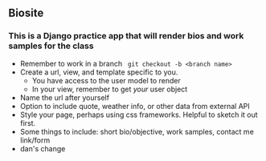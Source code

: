 ## Biosite 

### This is a Django practice app that will render bios and work samples for the class


- Remember to work in a branch
    ` git checkout -b <branch name>`
- Create a url, view, and template specific to you.
   - You have access to the user model to render
   - In your view, remember to get *your* user object
- Name the url after yourself
- Option to include quote, weather info, or other data from external API
- Style your page, perhaps using css frameworks. Helpful to sketch it out first.
- Some things to include: short bio/objective, work samples, contact me link/form
- dan's change 

